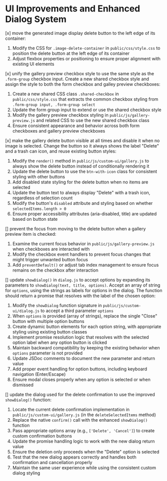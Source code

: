 # UI Improvements and Enhanced Dialog System

[x] move the generated image display delete button to the left edge of its container:
1. Modify the CSS for `.image-delete-container` in `public/css/style.css` to position the delete button at the left edge of its container
2. Adjust flexbox properties or positioning to ensure proper alignment with existing UI elements

[x] unify the gallery preview checkbox style to use the same style as the `.form-group` checkbox input. Create a new shared checkbox style and assign the style to both the form checkbox and galley preview checkboxes:
1. Create a new shared CSS class `.shared-checkbox` in `public/css/style.css` that extracts the common checkbox styling from `.form-group input, .form-group select`
2. Update the form group input to extend or use the shared checkbox style
3. Modify the gallery preview checkbox styling in `public/js/gallery-preview.js` and related CSS to use the new shared checkbox class
4. Ensure consistent appearance and behavior across both form checkboxes and gallery preview checkboxes

[x] make the gallery delete button visible at all times and disable it when no image is selected. Change the button so it always shows the label "Delete" and a trash can icon, and reuse existing button styles:
1. Modify the `render()` method in `public/js/custom-ui/gallery.js` to always show the delete button instead of conditionally rendering it
2. Update the delete button to use the `btn-with-icon` class for consistent styling with other buttons
3. Add disabled state styling for the delete button when no items are selected
4. Update the button text to always display "Delete" with a trash icon, regardless of selection count
5. Modify the button's `disabled` attribute and styling based on whether `selectedItems.length > 0`
6. Ensure proper accessibility attributes (aria-disabled, title) are updated based on button state

[] prevent the focus from moving to the delete button when a gallery preview item is checked:
1. Examine the current focus behavior in `public/js/gallery-preview.js` when checkboxes are interacted with
2. Modify the checkbox event handlers to prevent focus changes that might trigger unwanted button focus
3. Add `preventDefault()` or adjust tab index management to ensure focus remains on the checkbox after interaction

[] update `showDialog()` in `dialog.js` to accept options by expanding its parameters to `showDialog(text, title, options)`. Accept an array of string for `options`, using the strings as labels for options in the dialog. The function should return a promise that resolves with the label of the chosen option:
1. Modify the `showDialog` function signature in `public/js/custom-ui/dialog.js` to accept a third parameter `options`
2. When `options` is provided (array of strings), replace the single "Close" button with multiple option buttons
3. Create dynamic button elements for each option string, with appropriate styling using existing button classes
4. Implement promise resolution logic that resolves with the selected option label when any option button is clicked
5. Maintain backward compatibility by keeping the existing behavior when `options` parameter is not provided
6. Update JSDoc comments to document the new parameter and return value
7. Add proper event handling for option buttons, including keyboard navigation (Enter/Escape)
8. Ensure modal closes properly when any option is selected or when dismissed

[] update the dialog used for the delete confirmation to use the improved `showDialog()` function:
1. Locate the current delete confirmation implementation in `public/js/custom-ui/gallery.js` (in the `deleteSelectedItems` method)
2. Replace the native `confirm()` call with the enhanced `showDialog()` function
3. Pass appropriate options array (e.g., `['Delete', 'Cancel']`) to create custom confirmation buttons
4. Update the promise handling logic to work with the new dialog return value
5. Ensure the deletion only proceeds when the "Delete" option is selected
6. Test that the new dialog appears correctly and handles both confirmation and cancellation properly
7. Maintain the same user experience while using the consistent custom dialog styling